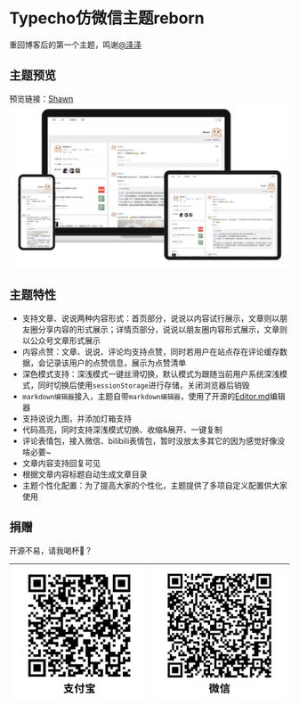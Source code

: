# Typecho仿微信主题reborn
重回博客后的第一个主题，鸣谢[@泽泽](https://typecho.work/ "泽泽")

## 主题预览
预览链接：[Shawn](https://shawnzeng.com)
![微信捐赠](screenshot.png)

## 主题特性
- 支持文章、说说两种内容形式：首页部分，说说以内容试行展示，文章则以朋友圈分享内容的形式展示；详情页部分，说说以朋友圈内容形式展示，文章则以公众号文章形式展示
- 内容点赞：文章、说说、评论均支持点赞，同时若用户在站点存在评论缓存数据，会记录该用户的点赞信息，展示为点赞清单
- 深色模式支持：深浅模式一键丝滑切换，默认模式为跟随当前用户系统深浅模式，同时切换后使用`sessionStorage`进行存储，关闭浏览器后销毁
- `markdown编辑器`接入，主题自带`markdown编辑器`，使用了开源的[Editor.md](https://pandao.github.io/editor.md/ "Editor.md")编辑器
- 支持说说九图，并添加灯箱支持
- 代码高亮，同时支持深浅模式切换、收缩&展开、一键复制
- 评论表情包，接入微信、bilibili表情包，暂时没放太多其它的因为感觉好像没啥必要~
- 文章内容支持回复可见
- 根据文章内容标题自动生成文章目录
- 主题个性化配置：为了提高大家的个性化，主题提供了多项自定义配置供大家使用

## 捐赠
开源不易，请我喝杯🧋？

| ![微信捐赠](./donate/shawn_zfb.png) | ![支付宝捐赠](./donate/shawn_wx.png) |
|---|---|

